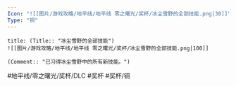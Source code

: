 ```yaml
---
Icon: "![[图片/游戏攻略/地平线/地平线 零之曙光/奖杯/冰尘雪野的全部技能.png|30]]"
Type: "铜"
---
```

```ad-common-bronze-trophy
title: (Title:: "冰尘雪野的全部技能")
![[图片/游戏攻略/地平线/地平线 零之曙光/奖杯/冰尘雪野的全部技能.png|100]]

(Comment:: "已习得冰尘雪野中的所有新技能。")
```

#地平线/零之曙光/奖杯/DLC #奖杯 #奖杯/铜

